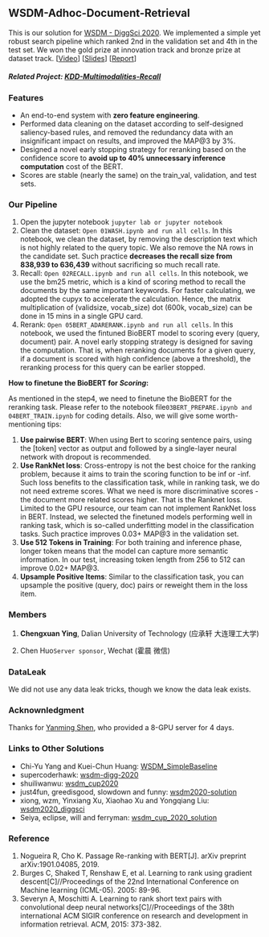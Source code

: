 ## WSDM-Adhoc-Document-Retrieval

This is our solution for [WSDM - DiggSci 2020](http://www.wsdm-conference.org/2020/wsdm-cup-2020.php). We implemented a simple yet robust search pipeline which ranked 2nd in the validation set and 4th in the test set. We won the gold prize at innovation track and bronze prize at dataset track. [[Video](https://vimeo.com/389698304)] [[Slides](https://drive.google.com/open?id=1gr3Trg_3uO0c2waUKdEz9sQUKT9Agdv06dFLqS2t4zw)] [[Report](http://www.wsdm-conference.org/2020/wsdm_cup_reports/Task1_dlutycx.pdf)] 

##### Related Project: [KDD-Multimodalities-Recall](https://github.com/chengsyuan/KDD-Multimodalities-Recall)
### Features

* An end-to-end system with **zero feature engineering**.
* Performed data cleaning on the dataset according to self-designed saliency-based rules, and removed the redundancy data with an insignificant impact on results, and improved the MAP@3 by 3%. 
* Designed a novel early stopping strategy for reranking based on the confidence score to **avoid up to 40% unnecessary inference computation** cost of the BERT.
* Scores are stable (nearly the same) on the train_val, validation, and test sets.

### Our Pipeline

1. Open the jupyter notebook ```jupyter lab or jupyter notebook```
2. Clean the dataset: ```Open 01WASH.ipynb and run all cells```. In this notebook, we clean the dataset, by removing the description text which is not highly related to the query topic. We also remove the NA rows in the candidate set. Such practice **decreases the recall size from 838,939 to 636,439** without sacrificing so much recall rate.
3. Recall: ```Open 02RECALL.ipynb and run all cells```. In this notebook, we use the bm25 metric, which is a kind of scoring method to recall the documents by the same important keywords. For faster calculating, we adopted the cupyx to accelerate the calculation. Hence, the matrix multiplication of (validsize, vocab_size) dot (600k, vocab_size) can be done in 15 mins in a single GPU card.
4. Rerank: ```Open 05BERT_ADARERANK.ipynb and run all cells```. In this notebook, we used the fintuned BioBERT model to scoring every (query, document) pair. A novel early stopping strategy is designed for saving the computation. That is, when reranking documents for a given query, if a document is scored with high confidence (above a threshold), the reranking process for this query can be earlier stopped. 

**How to finetune the BioBERT for *Scoring*:**

As mentioned in the step4, we need to finetune the BioBERT for the reranking task. Please refer to the notebook file```03BERT_PREPARE.ipynb and 04BERT_TRAIN.ipynb``` for coding details. Also, we will give some worth-mentioning tips:

1. **Use pairwise BERT**: When using Bert to scoring sentence pairs, using the [token] vector as output and followed by a single-layer neural network with dropout is recommended.
2. **Use RankNet loss**: Cross-entropy is not the best choice for the ranking problem, because it aims to train the scoring function to be inf or -inf. Such loss benefits to the classification task, while in ranking task, we do not need extreme scores. What we need is more discriminative scores -  the document more related scores higher. That is the Ranknet loss. Limited to the GPU resource, our team can not implement RankNet loss in BERT. Instead, we selected the finetuned models performing well in ranking task, which is so-called underfitting model in the classification tasks. Such practice improves 0.03+ MAP@3 in the validation set.
3. **Use 512 Tokens in Training**: For both training and inference phase, longer token means that the model can capture more semantic information. In our test, increasing token length from 256 to 512 can improve 0.02+ MAP@3.
4. **Upsample Positive Items**: Similar to the classification task, you can upsample the positive (query, doc) pairs or reweight them in the loss item.

### Members

1. **Chengxuan Ying**, Dalian University of Technology (应承轩 大连理工大学)

2. Chen Huo```Server sponsor```, Wechat (霍晨 微信)

### DataLeak

We did not use any data leak tricks, though we know the data leak exists.

### Acknownledgment

Thanks for [Yanming Shen](http://faculty.dlut.edu.cn/yshen/zh_CN/index.htm), who provided a 8-GPU server for 4 days.

### Links to Other Solutions

* Chi-Yu Yang and Kuei-Chun Huang: [WSDM_SimpleBaseline](https://github.com/steven95421/WSDM_SimpleBaseline)
* supercoderhawk: [wsdm-digg-2020](https://github.com/supercoderhawk/wsdm-digg-2020)
* shuiliwanwu: [wsdm_cup2020](https://github.com/shuiliwanwu/wsdm_cup2020)
* just4fun, greedisgood, slowdown and funny: [wsdm2020-solution](https://github.com/wsdm-Teamfunny/wsdm2020-solution)
* xiong, wzm, Yinxiang Xu, Xiaohao Xu and Yongqiang Liu: [wsdm2020_diggsci](https://github.com/xiong666/wsdm2020_diggsci)
* Seiya, eclipse, will and ferryman: [wsdm_cup_2020_solution](https://github.com/myeclipse/wsdm_cup_2020_solution)

### Reference

1. Nogueira R, Cho K. Passage Re-ranking with BERT[J]. arXiv preprint arXiv:1901.04085, 2019.
2. Burges C, Shaked T, Renshaw E, et al. Learning to rank using gradient descent[C]//Proceedings of the 22nd International Conference on Machine learning (ICML-05). 2005: 89-96.
3. Severyn A, Moschitti A. Learning to rank short text pairs with convolutional deep neural networks[C]//Proceedings of the 38th international ACM SIGIR conference on research and development in information retrieval. ACM, 2015: 373-382.
